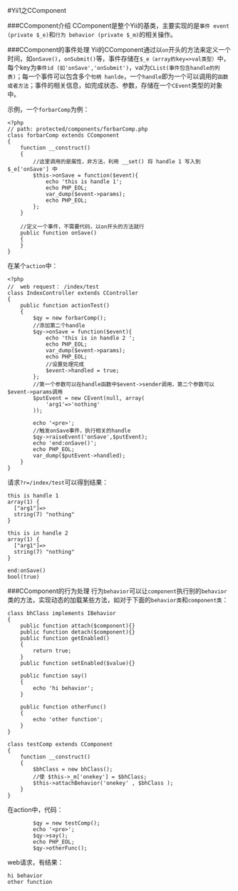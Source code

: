 #Yii1之CComponent

###CComponent介绍
CComponent是整个Yii的基类，主要实现的是`事件 event (private $_e)`和`行为 behavior (private $_m)`的相关操作。

###CComponent的事件处理
Yii的CComponent通过以`on`开头的方法来定义一个时间，如`onSave()`，`onSubmit()`等，事件存储在`$_e（array的key=>val类型）`中，每个key为`事件id (如'onSave','onSubmit')`，val为`CList(事件包含handle的列表)`；每一个事件可以包含多个`句柄 hanlde`，一个`handle`即为一个可以调用的`函数或者方法`；事件的相关信息，如完成状态、参数，存储在一个`CEvent`类型的对象中。

示例，一个`forbarComp`为例：
```
<?php
// path: protected/components/forbarComp.php
class forbarComp extends CComponent
{
    function __construct()
    {
        //这里调用的是属性，非方法，利用 __set() 将 handle 1 写入到 $_e['onSave'] 中
        $this->onSave = function($event){
            echo 'this is handle 1';
            echo PHP_EOL;
            var_dump($event->params);
            echo PHP_EOL;
        };
    }
    
    //定义一个事件，不需要代码，以on开头的方法就行
    public function onSave()
    {
    }
}
```
在某个`action`中：
```
<?php
//  web request： /index/test
class IndexController extends CController
{
    public function actionTest()
    {
        $qy = new forbarComp();
        //添加第二个handle
        $qy->onSave = function($event){
            echo 'this is in handle 2 ';
            echo PHP_EOL;
            var_dump($event->params);
            echo PHP_EOL;
            //设置处理完成
            $event->handled = true;
        };
        //第一个参数可以在handle函数中$event->sender调用，第二个参数可以$event->params调用
        $putEvent = new CEvent(null, array(
            'arg1'=>'nothing'
        ));

        echo '<pre>';
        //触发onSave事件，执行相关的handle
        $qy->raiseEvent('onSave',$putEvent);
        echo 'end:onSave()';
        echo PHP_EOL;
        var_dump($putEvent->handled);
    }
}
```
请求`?r=/index/test`可以得到结果：
```
this is handle 1
array(1) {
  ["arg1"]=>
  string(7) "nothing"
}

this is in handle 2 
array(1) {
  ["arg1"]=>
  string(7) "nothing"
}

end:onSave()
bool(true)
```

###CComponent的行为处理
行为`behavior`可以让`component`执行别的`behavior`类的方法，实现动态的加载某些方法，如对于下面的`behavior类`和`component类`：
```
class bhClass implements IBehavior
{
    public function attach($component){}
    public function detach($component){}
    public function getEnabled()
    {
        return true;
    }
    public function setEnabled($value){}

    public function say()
    {
        echo 'hi behavior';
    }

    public function otherFunc()
    {
        echo 'other function';
    }
}

class testComp extends CComponent
{
    function __construct()
    {
        $bhClass = new bhClass();
        //使 $this->_m['onekey'] = $bhClass;
        $this->attachBehavior('onekey' , $bhClass );
    }
}
```
在action中，代码：
```
        $qy = new testComp();
        echo '<pre>';
        $qy->say();
        echo PHP_EOL;
        $qy->otherFunc();
```
web请求，有结果：
```
hi behavior
other function
```